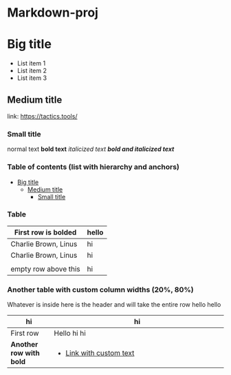 # Markdown-proj
# Big title
- List item 1
- List item 2
- List item 3
## Medium title
link: https://tactics.tools/
### Small title
normal text **bold text** *italicized text* ***bold and italicized text***
### Table of contents (list with hierarchy and anchors)
- [Big title](#Big-title)
    - [Medium title](#Medium-title)
        - [Small title](#Small-title)
### Table
| First row is bolded    | hello |
|------------------------|-------|
| Charlie Brown, Linus   | hi    |
| Charlie Brown, Linus   | hi    |
|                        |       |
| empty row above this   | hi    |
### Another table with custom column widths (20%, 80%)
<table>
<colgroup>
<col style="width: 20%" />
<col style="width: 80%" />
</colgroup>
<thead>
<tr class="header">
Whatever is inside here is the header and will take the entire row hello hello
<th>hi</th>
<th>hi</th>
</tr>
</thead>
<tbody>
<tr class="odd">
<td>First row</td>
<td>Hello hi hi</td>
</tr>
<tr class="even">
<td><strong>Another row with bold</strong></td>
<td><ul>
<li><p><a href="https://tactics.tools/">Link with custom text</p></li>
</ul></td>
</tr>
</tbody>
</table>
